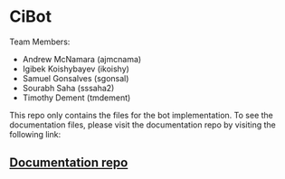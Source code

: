 # CiBot

Team Members:

* Andrew McNamara (ajmcnama)
* Igibek Koishybayev (ikoishy)
* Samuel Gonsalves (sgonsal)
* Sourabh Saha (sssaha2)
* Timothy Dement (tmdement)

This repo only contains the files for the bot implementation. To see the documentation files,
please visit the documentation repo by visiting the following link:

## [Documentation repo](https://github.ncsu.edu/CiBot/bot-docs)
